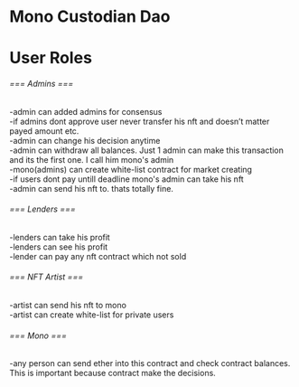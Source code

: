 # Mono Custodian Dao

<h1>User Roles</h1>

######  === Admins ===
-admin can added admins for consensus <br>
-if admins dont approve user never transfer his nft and doesn’t matter payed amount etc.<br>
-admin can change his decision anytime <br>
-admin can withdraw all balances. Just 1 admin can make this transaction and its the first one. I call him mono's admin<br>
-mono(admins) can create white-list contract for market creating<br>
-if users dont pay untill deadline mono's admin can take his nft<br>
-admin can send his nft to. thats totally fine.<br>

######  === Lenders ===
-lenders can take his profit<br>
-lenders can see his profit<br>
-lender can pay any nft contract which not sold<br>

###### === NFT Artist ===
-artist can send his nft to mono<br>
-artist can create white-list for private users<br>

###### === Mono ===
-any person can send ether into  this contract and check contract balances. This is important because contract make the decisions.



